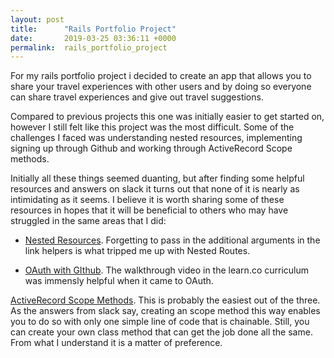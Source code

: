 ```yaml
---
layout: post
title:      "Rails Portfolio Project"
date:       2019-03-25 03:36:11 +0000
permalink:  rails_portfolio_project
---
```



For my rails portfolio project i decided to create an app that allows you to share your travel experiences with other users and by doing so everyone can share travel experiences and give out travel suggestions.

Compared to previous projects this one was initially easier to get started on, however I still felt like this project was the most difficult. Some of the challenges I faced was understanding nested resources, implementing signing up through Github and working through ActiveRecord Scope methods. 

Initially all these things seemed duanting, but after finding some helpful resources and answers on slack it turns out that none of it is nearly as intimidating as it seems. I believe it is worth sharing some of these resources in hopes that it will be beneficial to others who may have struggled in the same areas that I did:

* [Nested Resources](https://medium.com/@jaredrayjohnson1/4-things-i-learned-toying-around-with-nested-resources-in-rails-fed6d761e924). Forgetting to pass in the additional arguments in the link helpers is what tripped me up with Nested Routes.

* [OAuth with GIthub](https://developer.github.com/apps/building-oauth-apps/creating-an-oauth-app/). The walkthrough video in the learn.co curriculum was immensly helpful when it came to OAuth.

[ ActiveRecord Scope Methods](https://stackoverflow.com/questions/4869994/what-is-scope-named-scope-in-rails). This is probably the easiest out of the three. As the answers from slack say, creating an scope method this way enables you to do so with only one simple line of code that is chainable. Still, you can create your own class method that can get the job done all the same. From what I understand it is a matter of preference.


